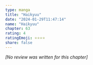 ```yaml
---
type: manga
title: "Haikyuu"
date: "2024-01-29T11:47:14"
name: "Haikyuu"
chapter: 63
rating: 4
ratingEmoji: ⭐️⭐️⭐️⭐️
share: false
---
```


*[No review was written for this chapter]*
